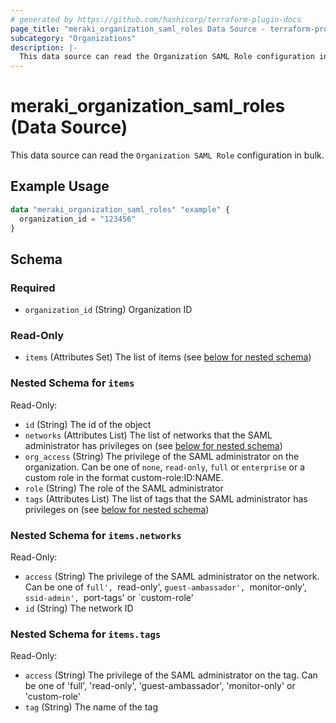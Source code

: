 ```yaml
---
# generated by https://github.com/hashicorp/terraform-plugin-docs
page_title: "meraki_organization_saml_roles Data Source - terraform-provider-meraki"
subcategory: "Organizations"
description: |-
  This data source can read the Organization SAML Role configuration in bulk.
---
```


# meraki_organization_saml_roles (Data Source)

This data source can read the `Organization SAML Role` configuration in bulk.

## Example Usage

```terraform
data "meraki_organization_saml_roles" "example" {
  organization_id = "123456"
}
```

<!-- schema generated by tfplugindocs -->
## Schema

### Required

- `organization_id` (String) Organization ID

### Read-Only

- `items` (Attributes Set) The list of items (see [below for nested schema](#nestedatt--items))

<a id="nestedatt--items"></a>
### Nested Schema for `items`

Read-Only:

- `id` (String) The id of the object
- `networks` (Attributes List) The list of networks that the SAML administrator has privileges on (see [below for nested schema](#nestedatt--items--networks))
- `org_access` (String) The privilege of the SAML administrator on the organization. Can be one of `none`, `read-only`, `full` or `enterprise` or a custom role in the format custom-role:ID:NAME.
- `role` (String) The role of the SAML administrator
- `tags` (Attributes List) The list of tags that the SAML administrator has privileges on (see [below for nested schema](#nestedatt--items--tags))

<a id="nestedatt--items--networks"></a>
### Nested Schema for `items.networks`

Read-Only:

- `access` (String) The privilege of the SAML administrator on the network. Can be one of `full', `read-only', `guest-ambassador', `monitor-only', `ssid-admin', `port-tags' or `custom-role'
- `id` (String) The network ID


<a id="nestedatt--items--tags"></a>
### Nested Schema for `items.tags`

Read-Only:

- `access` (String) The privilege of the SAML administrator on the tag. Can be one of 'full', 'read-only', 'guest-ambassador', 'monitor-only' or 'custom-role'
- `tag` (String) The name of the tag
